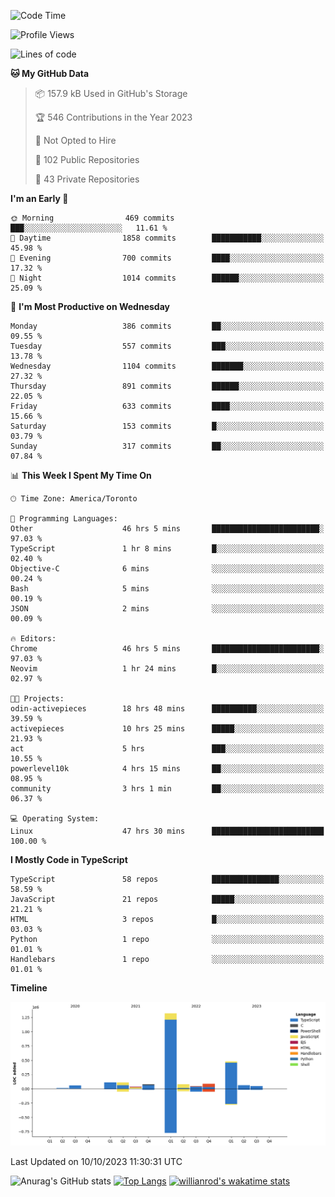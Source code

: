 <!--START_SECTION:waka-->
![Code Time](http://img.shields.io/badge/Code%20Time-723%20hrs%2030%20mins-blue)

![Profile Views](http://img.shields.io/badge/Profile%20Views-0-blue)

![Lines of code](https://img.shields.io/badge/From%20Hello%20World%20I%27ve%20Written-2.5%20million%20lines%20of%20code-blue)

**🐱 My GitHub Data** 

> 📦 157.9 kB Used in GitHub's Storage 
 > 
> 🏆 546 Contributions in the Year 2023
 > 
> 🚫 Not Opted to Hire
 > 
> 📜 102 Public Repositories 
 > 
> 🔑 43 Private Repositories 
 > 
**I'm an Early 🐤** 

```text
🌞 Morning                469 commits         ███░░░░░░░░░░░░░░░░░░░░░░   11.61 % 
🌆 Daytime                1858 commits        ███████████░░░░░░░░░░░░░░   45.98 % 
🌃 Evening                700 commits         ████░░░░░░░░░░░░░░░░░░░░░   17.32 % 
🌙 Night                  1014 commits        ██████░░░░░░░░░░░░░░░░░░░   25.09 % 
```
📅 **I'm Most Productive on Wednesday** 

```text
Monday                   386 commits         ██░░░░░░░░░░░░░░░░░░░░░░░   09.55 % 
Tuesday                  557 commits         ███░░░░░░░░░░░░░░░░░░░░░░   13.78 % 
Wednesday                1104 commits        ███████░░░░░░░░░░░░░░░░░░   27.32 % 
Thursday                 891 commits         ██████░░░░░░░░░░░░░░░░░░░   22.05 % 
Friday                   633 commits         ████░░░░░░░░░░░░░░░░░░░░░   15.66 % 
Saturday                 153 commits         █░░░░░░░░░░░░░░░░░░░░░░░░   03.79 % 
Sunday                   317 commits         ██░░░░░░░░░░░░░░░░░░░░░░░   07.84 % 
```


📊 **This Week I Spent My Time On** 

```text
🕑︎ Time Zone: America/Toronto

💬 Programming Languages: 
Other                    46 hrs 5 mins       ████████████████████████░   97.03 % 
TypeScript               1 hr 8 mins         █░░░░░░░░░░░░░░░░░░░░░░░░   02.40 % 
Objective-C              6 mins              ░░░░░░░░░░░░░░░░░░░░░░░░░   00.24 % 
Bash                     5 mins              ░░░░░░░░░░░░░░░░░░░░░░░░░   00.19 % 
JSON                     2 mins              ░░░░░░░░░░░░░░░░░░░░░░░░░   00.09 % 

🔥 Editors: 
Chrome                   46 hrs 5 mins       ████████████████████████░   97.03 % 
Neovim                   1 hr 24 mins        █░░░░░░░░░░░░░░░░░░░░░░░░   02.97 % 

🐱‍💻 Projects: 
odin-activepieces        18 hrs 48 mins      ██████████░░░░░░░░░░░░░░░   39.59 % 
activepieces             10 hrs 25 mins      █████░░░░░░░░░░░░░░░░░░░░   21.93 % 
act                      5 hrs               ███░░░░░░░░░░░░░░░░░░░░░░   10.55 % 
powerlevel10k            4 hrs 15 mins       ██░░░░░░░░░░░░░░░░░░░░░░░   08.95 % 
community                3 hrs 1 min         ██░░░░░░░░░░░░░░░░░░░░░░░   06.37 % 

💻 Operating System: 
Linux                    47 hrs 30 mins      █████████████████████████   100.00 % 
```

**I Mostly Code in TypeScript** 

```text
TypeScript               58 repos            ███████████████░░░░░░░░░░   58.59 % 
JavaScript               21 repos            █████░░░░░░░░░░░░░░░░░░░░   21.21 % 
HTML                     3 repos             █░░░░░░░░░░░░░░░░░░░░░░░░   03.03 % 
Python                   1 repo              ░░░░░░░░░░░░░░░░░░░░░░░░░   01.01 % 
Handlebars               1 repo              ░░░░░░░░░░░░░░░░░░░░░░░░░   01.01 % 
```



**Timeline**

![Lines of Code chart](https://raw.githubusercontent.com/wise-introvert/wise-introvert/master/assets/bar_graph.png)


 Last Updated on 10/10/2023 11:30:31 UTC
<!--END_SECTION:waka-->

![Anurag's GitHub stats](https://github-readme-stats.vercel.app/api?username=wise-introvert&count_private=true&show_icons=true)
[![Top Langs](https://github-readme-stats.vercel.app/api/top-langs/?username=wise-introvert&langs_count=10)](https://github.com/anuraghazra/github-readme-stats)
[![willianrod's wakatime stats](https://github-readme-stats.vercel.app/api/wakatime?username=wiseintrovert)](https://github.com/anuraghazra/github-readme-stats)

